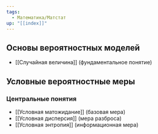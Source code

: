 ```yaml
---
tags:
  - Математика/Матстат
up: "[[index]]"
---
```

## Основы вероятностных моделей
- [[Случайная величина]] (фундаментальное понятие)

## Условные вероятностные меры
### Центральные понятия
- [[Условная матожидание]] (базовая мера)
- [[Условная дисперсия]] (мера разброса)
- [[Условная энтропия]] (информационная мера)